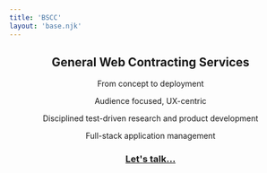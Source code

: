 ```yaml
---
title: 'BSCC'
layout: 'base.njk'
---
```


<center>

  <h2>General Web Contracting Services</h2>

  From concept to deployment

  Audience focused, UX-centric

  Disciplined test-driven research and product development

  Full-stack application management

  <h3><a href="mailto:daniel@bscc.dev">Let's talk...</a></h3>

</center>

